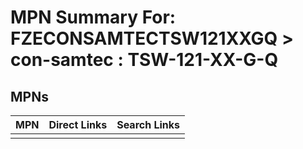 



# MPN Summary For: FZECONSAMTECTSW121XXGQ > con-samtec : TSW-121-XX-G-Q

## MPNs
  

|MPN|Direct Links|Search Links|
| :--- | :--- | :--- |
||||
